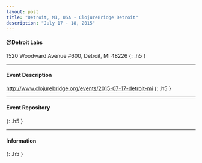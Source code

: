 ```yaml
---
layout: post
title: "Detroit, MI, USA - ClojureBridge Detroit"
description: "July 17 - 18, 2015"
---
```


#### @Detroit Labs

1520 Woodward Avenue #600, Detroit, MI 48226
{: .h5 }

---

#### Event Description

<http://www.clojurebridge.org/events/2015-07-17-detroit-mi>
{: .h5 }

---

#### Event Repository

{: .h5 }

---

#### Information

{: .h5 }
